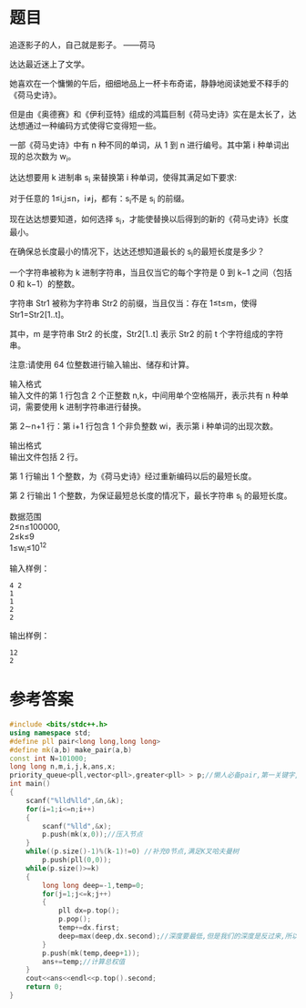 # 题目
追逐影子的人，自己就是影子。 ——荷马

达达最近迷上了文学。

她喜欢在一个慵懒的午后，细细地品上一杯卡布奇诺，静静地阅读她爱不释手的《荷马史诗》。

但是由《奥德赛》和《伊利亚特》组成的鸿篇巨制《荷马史诗》实在是太长了，达达想通过一种编码方式使得它变得短一些。

一部《荷马史诗》中有 n 种不同的单词，从 1 到 n 进行编号。其中第 i 种单词出现的总次数为 w<sub>i</sub>。

达达想要用 k 进制串 s<sub>i</sub> 来替换第 i 种单词，使得其满足如下要求:

对于任意的 1≤i,j≤n，i≠j，都有：s<sub>i</sub>不是 s<sub>i</sub> 的前缀。

现在达达想要知道，如何选择 s<sub>i</sub>，才能使替换以后得到的新的《荷马史诗》长度最小。

在确保总长度最小的情况下，达达还想知道最长的 s<sub>i</sub>的最短长度是多少？

一个字符串被称为 k 进制字符串，当且仅当它的每个字符是 0 到 k−1 之间（包括 0 和 k−1）的整数。

字符串 Str1 被称为字符串 Str2 的前缀，当且仅当：存在 1≤t≤m，使得 Str1=Str2[1..t]。

其中，m 是字符串 Str2 的长度，Str2[1..t] 表示 Str2 的前 t 个字符组成的字符串。

注意:请使用 64 位整数进行输入输出、储存和计算。

输入格式<br>
输入文件的第 1 行包含 2 个正整数 n,k，中间用单个空格隔开，表示共有 n 种单词，需要使用 k 进制字符串进行替换。

第 2∼n+1 行：第 i+1 行包含 1 个非负整数 wi，表示第 i 种单词的出现次数。

输出格式<br>
输出文件包括 2 行。

第 1 行输出 1 个整数，为《荷马史诗》经过重新编码以后的最短长度。

第 2 行输出 1 个整数，为保证最短总长度的情况下，最长字符串 s<sub>i</sub> 的最短长度。

数据范围<br>
2≤n≤100000,<br>
2≤k≤9<br>
1≤w<sub>i</sub>≤10<sup>12</sup>

输入样例：
```
4 2
1
1
2
2
```
输出样例：
```
12
2
```
# 参考答案
```c++
#include <bits/stdc++.h>
using namespace std;
#define pll pair<long long,long long>
#define mk(a,b) make_pair(a,b)
const int N=101000;
long long n,m,i,j,k,ans,x;
priority_queue<pll,vector<pll>,greater<pll> > p;//懒人必备pair,第一关键字,第二关键字
int main()
{
    scanf("%lld%lld",&n,&k);
    for(i=1;i<=n;i++)
    {
        scanf("%lld",&x);
        p.push(mk(x,0));//压入节点
    }
    while((p.size()-1)%(k-1)!=0) //补充0节点,满足K叉哈夫曼树
        p.push(pll(0,0));
    while(p.size()>=k)
    {
        long long deep=-1,temp=0;
        for(j=1;j<=k;j++)
        {
            pll dx=p.top();
            p.pop();
            temp+=dx.first;
            deep=max(deep,dx.second);//深度要最低,但是我们的深度是反过来,所以不要用min要用max
        }
        p.push(mk(temp,deep+1));
        ans+=temp;//计算总权值
    }
    cout<<ans<<endl<<p.top().second;
    return 0;
}
